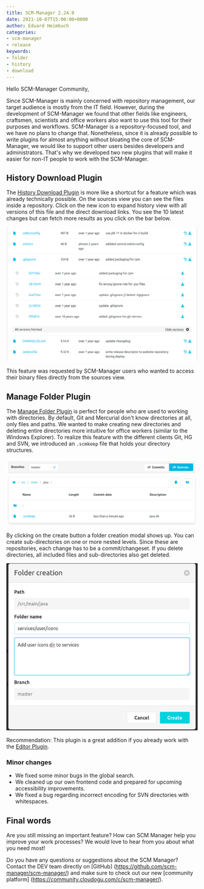 ```yaml
---
title: SCM-Manager 2.24.0
date: 2021-10-07T15:00:00+0000
author: Eduard Heimbuch
categories:
- scm-manager
- release
keywords:
- folder
- history
- download
---
```


Hello SCM-Manager Community,

Since SCM-Manager is mainly concerned with repository management, our target audience is mostly from the IT field.
However, during the development of SCM-Manager we found that other fields like engineers, craftsmen, scientists and office workers also want to use this tool for their purposes and workflows.
SCM-Manager is a repository-focused tool, and we have no plans to change that.
Nonetheless, since it is already possible to write plugins for almost anything without bloating the core of SCM-Manager,
we would like to support other users besides developers and administrators.
That's why we developed two new plugins that will make it easier for non-IT people to work with the SCM-Manager.

## History Download Plugin
The [History Download Plugin](/plugins/scm-landingpage-plugin/) is more like a shortcut for a feature which was already technically possible. 
On the sources view you can see the files inside a repository. 
Click on the new icon to expand history view with all versions of this file and the direct download links.
You see the 10 latest changes but can fetch more results as you click on the bar below.

![History Download](assets/history-download.png)

This feature was requested by SCM-Manager users who wanted to access their binary files directly from the sources view.

## Manage Folder Plugin
The [Manage Folder Plugin](/plugins/scm-manage-folder-plugin) is perfect for people who are used to working with directories.
By default, Git and Mercurial don't know directories at all, only files and paths.
We wanted to make creating new directories and deleting entire directories more intuitive for office workers (similar to the Windows Explorer).
To realize this feature with the different clients Git, HG and SVN, we introduced an `.scmkeep` file that holds your directory structures.

![Folder Actions](assets/folder-actions.png)

By clicking on the create button a folder creation modal shows up. You can create sub-directories on one or more nested levels. 
Since these are repositories, each change has to be a commit/changeset. If you delete directories, all included files and sub-directories also get deleted.

![Folder Creation](assets/folder-creation.png)

Recommendation: This plugin is a great addition if you already work with the [Editor Plugin](/plugins/scm-editor-plugin/).

### Minor changes
- We fixed some minor bugs in the global search.
- We cleaned up our own frontend code and prepared for upcoming accessibility improvements.
- We fixed a bug regarding incorrect encoding for SVN directories with whitespaces.

## Final words
Are you still missing an important feature? How can SCM Manager help you improve your work processes? We would love to hear from you about what you need most!

Do you have any questions or suggestions about the SCM Manager?
Contact the DEV team directly on [GitHub] (https://github.com/scm-manager/scm-manager/) and make sure to check out our new [community platform] (https://community.cloudogu.com/c/scm-manager/).
